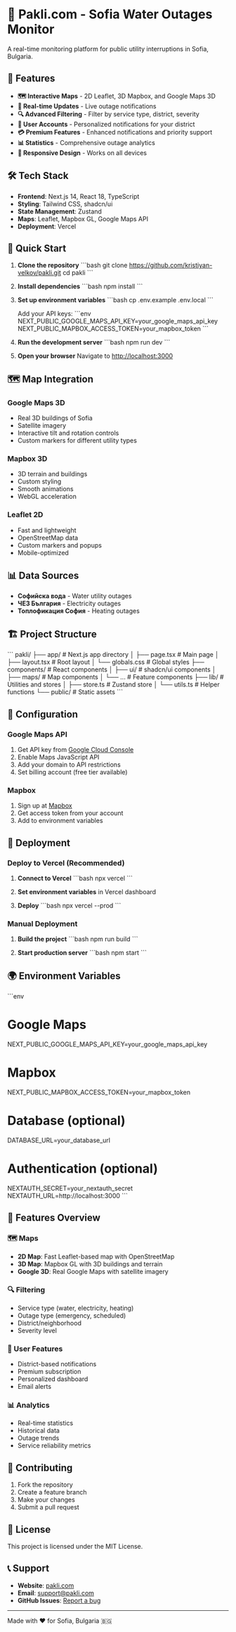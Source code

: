 # 🚰 Pakli.com - Sofia Water Outages Monitor

A real-time monitoring platform for public utility interruptions in Sofia, Bulgaria.

## 🌟 Features

- **🗺️ Interactive Maps** - 2D Leaflet, 3D Mapbox, and Google Maps 3D
- **📱 Real-time Updates** - Live outage notifications
- **🔍 Advanced Filtering** - Filter by service type, district, severity
- **👤 User Accounts** - Personalized notifications for your district
- **💳 Premium Features** - Enhanced notifications and priority support
- **📊 Statistics** - Comprehensive outage analytics
- **🌙 Responsive Design** - Works on all devices

## 🛠️ Tech Stack

- **Frontend**: Next.js 14, React 18, TypeScript
- **Styling**: Tailwind CSS, shadcn/ui
- **State Management**: Zustand
- **Maps**: Leaflet, Mapbox GL, Google Maps API
- **Deployment**: Vercel

## 🚀 Quick Start

1. **Clone the repository**
   \`\`\`bash
   git clone https://github.com/kristiyan-velkov/pakli.git
   cd pakli
   \`\`\`

2. **Install dependencies**
   \`\`\`bash
   npm install
   \`\`\`

3. **Set up environment variables**
   \`\`\`bash
   cp .env.example .env.local
   \`\`\`
   
   Add your API keys:
   \`\`\`env
   NEXT_PUBLIC_GOOGLE_MAPS_API_KEY=your_google_maps_api_key
   NEXT_PUBLIC_MAPBOX_ACCESS_TOKEN=your_mapbox_token
   \`\`\`

4. **Run the development server**
   \`\`\`bash
   npm run dev
   \`\`\`

5. **Open your browser**
   Navigate to [http://localhost:3000](http://localhost:3000)

## 🗺️ Map Integration

### Google Maps 3D
- Real 3D buildings of Sofia
- Satellite imagery
- Interactive tilt and rotation controls
- Custom markers for different utility types

### Mapbox 3D
- 3D terrain and buildings
- Custom styling
- Smooth animations
- WebGL acceleration

### Leaflet 2D
- Fast and lightweight
- OpenStreetMap data
- Custom markers and popups
- Mobile-optimized

## 📊 Data Sources

- **Софийска вода** - Water utility outages
- **ЧЕЗ България** - Electricity outages  
- **Топлофикация София** - Heating outages

## 🏗️ Project Structure

\`\`\`
pakli/
├── app/                    # Next.js app directory
│   ├── page.tsx           # Main page
│   ├── layout.tsx         # Root layout
│   └── globals.css        # Global styles
├── components/            # React components
│   ├── ui/               # shadcn/ui components
│   ├── maps/             # Map components
│   └── ...               # Feature components
├── lib/                  # Utilities and stores
│   ├── store.ts          # Zustand store
│   └── utils.ts          # Helper functions
└── public/               # Static assets
\`\`\`

## 🔧 Configuration

### Google Maps API
1. Get API key from [Google Cloud Console](https://console.cloud.google.com/apis/credentials)
2. Enable Maps JavaScript API
3. Add your domain to API restrictions
4. Set billing account (free tier available)

### Mapbox
1. Sign up at [Mapbox](https://www.mapbox.com/)
2. Get access token from your account
3. Add to environment variables

## 🚀 Deployment

### Deploy to Vercel (Recommended)

1. **Connect to Vercel**
   \`\`\`bash
   npx vercel
   \`\`\`

2. **Set environment variables** in Vercel dashboard

3. **Deploy**
   \`\`\`bash
   npx vercel --prod
   \`\`\`

### Manual Deployment

1. **Build the project**
   \`\`\`bash
   npm run build
   \`\`\`

2. **Start production server**
   \`\`\`bash
   npm start
   \`\`\`

## 🌍 Environment Variables

\`\`\`env
# Google Maps
NEXT_PUBLIC_GOOGLE_MAPS_API_KEY=your_google_maps_api_key

# Mapbox
NEXT_PUBLIC_MAPBOX_ACCESS_TOKEN=your_mapbox_token

# Database (optional)
DATABASE_URL=your_database_url

# Authentication (optional)
NEXTAUTH_SECRET=your_nextauth_secret
NEXTAUTH_URL=http://localhost:3000
\`\`\`

## 📱 Features Overview

### 🗺️ Maps
- **2D Map**: Fast Leaflet-based map with OpenStreetMap
- **3D Map**: Mapbox GL with 3D buildings and terrain
- **Google 3D**: Real Google Maps with satellite imagery

### 🔍 Filtering
- Service type (water, electricity, heating)
- Outage type (emergency, scheduled)
- District/neighborhood
- Severity level

### 👤 User Features
- District-based notifications
- Premium subscription
- Personalized dashboard
- Email alerts

### 📊 Analytics
- Real-time statistics
- Historical data
- Outage trends
- Service reliability metrics

## 🤝 Contributing

1. Fork the repository
2. Create a feature branch
3. Make your changes
4. Submit a pull request

## 📄 License

This project is licensed under the MIT License.

## 📞 Support

- **Website**: [pakli.com](https://pakli.com)
- **Email**: support@pakli.com
- **GitHub Issues**: [Report a bug](https://github.com/kristiyan-velkov/pakli/issues)

---

Made with ❤️ for Sofia, Bulgaria 🇧🇬
